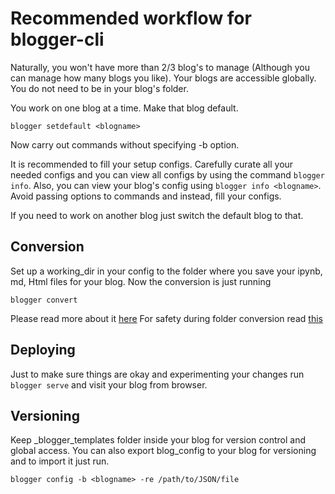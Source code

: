 # Recommended workflow for blogger-cli
Naturally, you won't have more than 2/3 blog's to manage (Although you can manage how many blogs you like).
Your blogs are accessible globally. You do not need to be in your blog's folder.

You work on one blog at a time. Make that blog default.
```
blogger setdefault <blogname>
```
Now carry out commands without specifying -b option.

It is recommended to fill your setup configs. Carefully curate all your needed configs and you can view all configs by using the command ```blogger info```.  Also, you can view your blog's config using ```blogger info <blogname>```.
Avoid passing options to commands and instead, fill your configs.

If you need to work on another blog just switch the default blog to that.

## Conversion
Set up a working_dir in your config to the folder where you save your ipynb, md, Html files for your blog.
Now the conversion is just running
```
blogger convert
```
Please read more about it [here](customizing.md#recommended-workflow)
For safety during folder conversion read [this](customizing.md#conversion-of-folder)

## Deploying
Just to make sure things are okay and experimenting your changes run ```blogger serve``` and visit your blog from browser.

## Versioning
Keep _blogger_templates folder inside your blog for version control and global access. You can also export blog_config to your blog for versioning and to import it just run.
```
blogger config -b <blogname> -re /path/to/JSON/file
```
